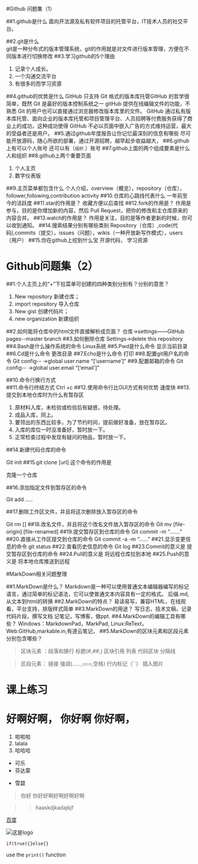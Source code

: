 

#Github 问题集（1）

##1.github是什么
面向开法源及私有软件项目的托管平台，IT技术人员的社交平台。

##2.git是什么   
git是一种分布式的版本管理系统，git的作用就是对文件进行版本管理，方便在不同版本进行切换修改
##3.学习github的5个理由
1. 记录个人成长。
2. 一个沟通交流平台
3. 有很多的而学习资源

##4.github的优势是什么
	GitHub 只支持 Git 格式的版本库托管GitHub 的哲学很简单，既然 Git 是最好的版本控制系统之一
	gitHub 提供在线编辑文件的功能，不熟悉 Git 的用户也可以直接通过浏览器修改版本库里的文件。
	GitHub 通过私有版本库托管、面向企业的版本库托管和项目管理平台、人员招聘等付费服务获得了商业上的成功，这种成功使得 GitHub 不必以页面中嵌入广告的方式维持运营，最大的受益者还是用户。
##5.通过github年度报告让你记忆最深刻的信息有哪些
	尽可能开放源码，随心所欲的部署，通过开源招聘，越早起步收益越大，
##6.github上有可以个人账号 还可以有（`组织` ）账号
##7.github上面的两个组成要素是什么  
人和组织
##8.github上两个重要页面
1. 个人主页
2. 数字仪表版

##9.主页菜单都包含什么
	个人介绍，overview（概览），repository（仓库），follower,following,contribution activity
##10.仓库的心跳线代表什么
一年前至今的活跃度
##11.star的作用是？
收藏方便以后查找
##12.fork的作用是？
作用是参与，目的是你增加新的内容，然后 Pull Request，把你的修改和主仓库原来的内容合并。
##13.watch的作用是？
作用是关注，目的是等作者更新的时候，你可以收到通知。
##14.搜索结果分别有哪些类别
	Repository（仓库）,code(代码),commits（提交），issues（问题），wikis（一种开放新写作模式），users（用户）
##15.你在github上挖到什么宝
 开源代码， 学习资源 
 
# Github问题集（2）

##1.个人主页上的“+”下拉菜单可创建的四种类别分别有？分别的意思？
1. New repository 新建仓库；
2. import repository 导入仓库
3. New gist 创建代码片；
4. new organization 新建组织

##2.如何能将仓库中的html文件直接解析成页面？
仓库->settings——GitHub pages--master branch
##3.如何删除仓库
Settings->delete this repository
##4.Bash是什么操作系统的命令
Linux系统
##5.Pwd是什么命令
显示当前目录
##6.Cd是什么命令 
 更改目录
##7.Echo是什么命令
打印
##8.配置git用户名的命令
Git config--   ->global user.name “[‘username’]”
##9.配置邮箱的命令
Git config--   ->global user.email  “[‘email’]”

##10.命令行换行方式
\
##11.命令行终结方式
 	Ctrl +c
##12.使用命令行比GUI方式有何优势
速度快
##13.提交到本地仓库时为什么有暂存区
1. 原材料入库，未检验或检验后有疑惑，待处理。
2. 成品入库，同上。
3. 要领出的东西比较多，为了节约时间，提前做好准备，放在暂存区。
4. 入库的库位一时没准备好，暂时放一下。
5. 正常检查过程中发现有疑问的物品，暂时放一下。

##14.新建代码仓库的命令

Git init
##15.git clone [url] 这个命令的作用是

克隆一个仓库

##16.添加指定文件到暂存区的命令

Git add .....

##17.删除工作区文件，并且将这次删除放入暂存区的命令

Git rm []
##18.改名文件，并且将这个改名文件放入暂存区的命令
Git mv [file-origin] [file-renamed]
##19.提交暂存区到仓库的命令
Git commit -m “.......”
##20.直接从工作区提交到仓库的命令
 	Git commit -a -m “......”
##21.显示变更信息的命令
git status
##22.查看历史信息的命令
Git log
##23.Commit的意义是 
提交暂存区到仓库的命令
##24.Pull的意义是 
将远程仓库拉到本地
##25.Push的意义是 
将本地仓库推送到远程



#MarkDown相关问题整理

##1.MarkDown是什么？
Markdown是一种可以使用普通文本编辑器编写的标记语言，通过简单的标记语法，它可以使普通文本内容具有一定的格式。
后缀.md,从文本到html的转换
##2.MarkDown的特点？
易读易写，兼容HTML，在线观看，平台支持，排版样式简单
##3.MarkDown的用途？
写日志，技术文稿，记录代码片段，撰写文档
记笔记，写博客，做ppt.
##4.MarkDown的编辑工具有哪些？
Windows：MarkdownPad，MarkPad,
Linux:ReText，
Web:GitHub,markable.in,有道云笔记，
##5.MarkDown的区块元素和区段元素分别包含哪些？
>区块元素 ：段落和换行 标题(#,##,) 区块引用 列表 代码区块 分隔线

>区段元素： 链接 强调(*......*,~~......~~,空格) 行内标记（``） 插入图片



#  课上练习 
#  好啊好啊， 你好啊 你好啊， 
1. 啦啦啦
2. lalala
3.  哈哈哈


* 可乐 
* 芬达蒙 
- 雪碧

> 你好 你好好啊好啊好啊好啊

 >>haaskdjkadajkjf
 
 [百度](http://www.baidu.com)
 
 ![ 这是logo ](http://www.edu2act.net/static/img/logo.png)

    if(true){}else{}
use the `print()` function
